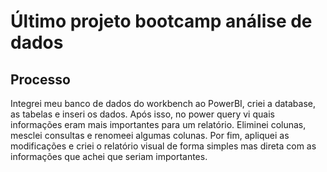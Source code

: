 # Último projeto bootcamp análise de dados

## Processo
Integrei meu banco de dados do workbench ao PowerBI, criei a database, as tabelas e inseri os dados. Após isso, no power query vi quais informações eram mais importantes para um relatório. Eliminei colunas, mesclei consultas e renomeei algumas colunas. Por fim, apliquei as modificações e criei o relatório visual de forma simples mas direta com as informações que achei que seriam importantes.
